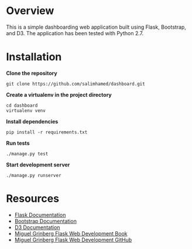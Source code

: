 # Overview
This is a simple dashboarding web application built using Flask, Bootstrap, and D3.  The application has been tested with Python 2.7.

# Installation
**Clone the repository**
```
git clone https://github.com/salimhamed/dashboard.git
```

**Create a virtualenv in the project directory**
```
cd dashboard
virtualenv venv
```

**Install dependencies**
```
pip install -r requirements.txt
```

**Run tests**
```
./manage.py test
```

**Start development server**
```
./manage.py runserver
```

# Resources
* [Flask Documentation](http://flask.pocoo.org/)
* [Bootstrap Documentation](http://getbootstrap.com/)
* [D3 Documentation](http://d3js.org/)
* [Miguel Grinberg Flask Web Development Book](http://www.flaskbook.com/)
* [Miguel Grinberg Flask Web Development GitHub](https://github.com/miguelgrinberg/flasky)
